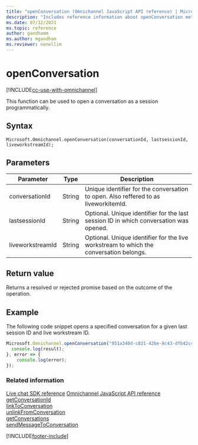 ```yaml
---
title: "openConversation (Omnichannel JavaScript API reference) | MicrosoftDocs"
description: "Includes reference information about openConversation method, syntax, and parameters in Omnichannel JavaScript API reference."
ms.date: 07/12/2021
ms.topic: reference
author: gandhamm
ms.author: mgandham
ms.reviewer: nenellim
---
```

# openConversation

[!INCLUDE[cc-use-with-omnichannel](../../../../includes/cc-use-with-omnichannel.md)]

This function can be used to open a conversation as a session programmatically.

## Syntax

`Microsoft.Omnichannel.openConversation(conversationId, lastsessionId, liveworkstreamId);`

## Parameters

| Parameter        | Type   | Description |
| -----------------| -----  | ----------- |
| conversationId   | String | Unique identifier for the conversation to open. Also reffered to as liveworkitemId. |
| lastsessionId    | String | Optional. Unique identifier for the last session ID in which conversation was opened.   |
| liveworkstreamId | String | Optional. Unique identifier for the live workstream to which the conversation belongs. |

## Return value

Returns a resolved or rejected promise based on the outcome of the operation. 

## Example
The following code snippet opens a specified conversation for a given last session ID and live workstream ID.
```javascript
Microsoft.Omnichannel.openConversation("051a340d-c821-42be-8c43-dfb42c4da821", "63e6b672-c1cc-4ba9-86d5-aea818e73092", "9e20ced1-7c81-eb11-a812-000d3a9c25eb").then(result => { 
  console.log(result); 
}, error => { 
    console.log(error);
});
```
 
### Related information

[Live chat SDK reference](../../omnichannel-reference.md)
[Omnichannel JavaScript API reference](../../omnichannel-api-reference.md)
[getConversationId](getConversationId.md)  
[linkToConversation](linkToConversation.md)  
[unlinkFromConversation](unlinkFromConversation.md)  
[getConversations](getConversations.md)  
[sendMessageToConversation](sendMessageToConversation.md)  

[!INCLUDE[footer-include](../../../../includes/footer-banner.md)]
